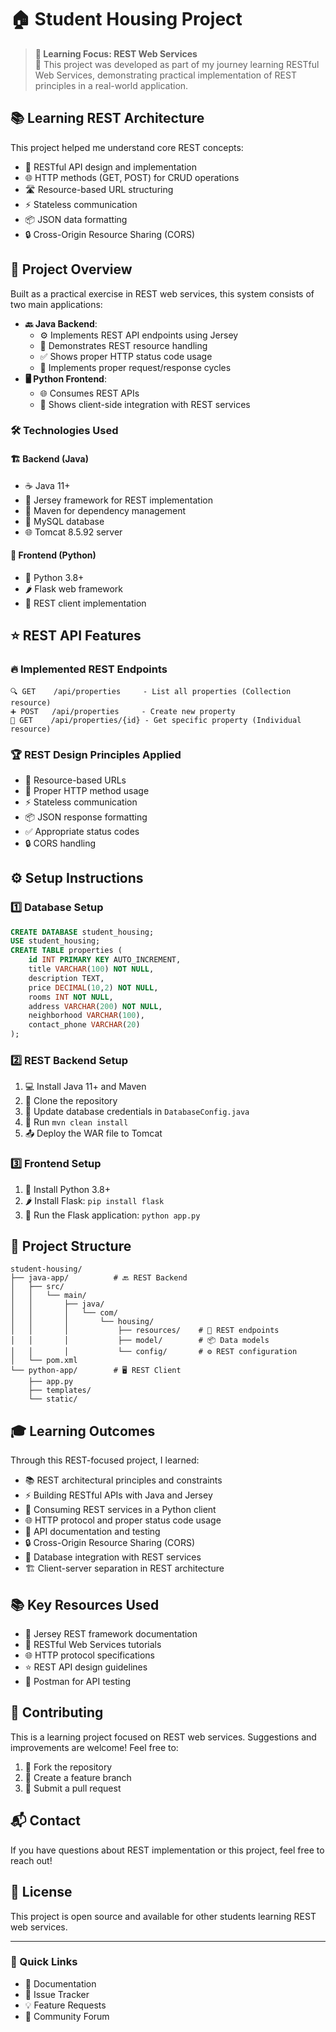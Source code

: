 # 🏠 Student Housing Project
> **🎯 Learning Focus: REST Web Services**  
> 🚀 This project was developed as part of my journey learning RESTful Web Services, demonstrating practical implementation of REST principles in a real-world application.

## 📚 Learning REST Architecture
This project helped me understand core REST concepts:
- 🔄 RESTful API design and implementation
- 🌐 HTTP methods (GET, POST) for CRUD operations
- 🛣️ Resource-based URL structuring
- ⚡ Stateless communication
- 📦 JSON data formatting
- 🔒 Cross-Origin Resource Sharing (CORS)

## 🎨 Project Overview
Built as a practical exercise in REST web services, this system consists of two main applications:
- **🔙 Java Backend**: 
  - ⚙️ Implements REST API endpoints using Jersey
  - 📡 Demonstrates REST resource handling
  - ✅ Shows proper HTTP status code usage
  - 🔄 Implements proper request/response cycles
- **🖥️ Python Frontend**: 
  - 🌐 Consumes REST APIs
  - 🔌 Shows client-side integration with REST services

### 🛠️ Technologies Used
#### 🏗️ Backend (Java)
- ☕ Java 11+
- 🚀 Jersey framework for REST implementation
- 🎯 Maven for dependency management
- 💾 MySQL database
- 🌐 Tomcat 8.5.92 server

#### 🎨 Frontend (Python)
- 🐍 Python 3.8+
- 🌶️ Flask web framework
- 🔌 REST client implementation

## ⭐ REST API Features
### 🔥 Implemented REST Endpoints
```
🔍 GET    /api/properties     - List all properties (Collection resource)
➕ POST   /api/properties     - Create new property
🎯 GET    /api/properties/{id} - Get specific property (Individual resource)
```

### 🏆 REST Design Principles Applied
- 🎯 Resource-based URLs
- 🔄 Proper HTTP method usage
- ⚡ Stateless communication
- 📦 JSON response formatting
- ✅ Appropriate status codes
- 🔒 CORS handling

## ⚙️ Setup Instructions

### 1️⃣ Database Setup
```sql
CREATE DATABASE student_housing;
USE student_housing;
CREATE TABLE properties (
    id INT PRIMARY KEY AUTO_INCREMENT,
    title VARCHAR(100) NOT NULL,
    description TEXT,
    price DECIMAL(10,2) NOT NULL,
    rooms INT NOT NULL,
    address VARCHAR(200) NOT NULL,
    neighborhood VARCHAR(100),
    contact_phone VARCHAR(20)
);
```

### 2️⃣ REST Backend Setup
1. 💻 Install Java 11+ and Maven
2. 📂 Clone the repository
3. 🔑 Update database credentials in `DatabaseConfig.java`
4. 🚀 Run `mvn clean install`
5. 📤 Deploy the WAR file to Tomcat

### 3️⃣ Frontend Setup
1. 🐍 Install Python 3.8+
2. 🌶️ Install Flask: `pip install flask`
3. 🚀 Run the Flask application: `python app.py`

## 📁 Project Structure
```
student-housing/
├── java-app/          # 🔙 REST Backend
│   ├── src/
│   │   └── main/
│   │       ├── java/
│   │       │   └── com/
│   │       │       └── housing/
│   │       │           ├── resources/    # 🎯 REST endpoints
│   │       │           ├── model/        # 📦 Data models
│   │       │           └── config/       # ⚙️ REST configuration
│   └── pom.xml
└── python-app/        # 🖥️ REST Client
    ├── app.py
    ├── templates/
    └── static/
```

## 🎓 Learning Outcomes
Through this REST-focused project, I learned:
- 📚 REST architectural principles and constraints
- ⚡ Building RESTful APIs with Java and Jersey
- 🔌 Consuming REST services in a Python client
- 🌐 HTTP protocol and proper status code usage
- 📝 API documentation and testing
- 🔒 Cross-Origin Resource Sharing (CORS)
- 💾 Database integration with REST services
- 🏗️ Client-server separation in REST architecture

## 📚 Key Resources Used
- 📖 Jersey REST framework documentation
- 🎯 RESTful Web Services tutorials
- 🌐 HTTP protocol specifications
- ⭐ REST API design guidelines
- 🔧 Postman for API testing

## 🤝 Contributing
This is a learning project focused on REST web services. Suggestions and improvements are welcome! Feel free to:
1. 🍴 Fork the repository
2. 🌿 Create a feature branch
3. 🎯 Submit a pull request

## 📬 Contact
If you have questions about REST implementation or this project, feel free to reach out!

## 📜 License
This project is open source and available for other students learning REST web services.

---
### 🌟 Quick Links
- 📖 Documentation
- 🐛 Issue Tracker
- 💡 Feature Requests
- 👥 Community Forum
